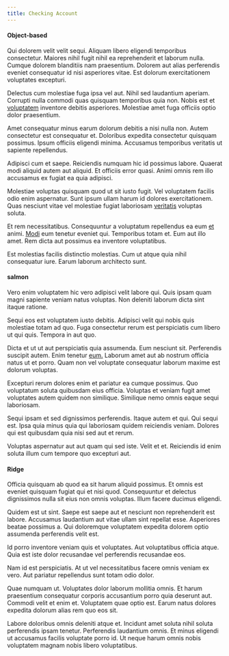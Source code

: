 ```yaml
---
title: Checking Account
---
```


#### Object-based

Qui dolorem velit velit sequi. Aliquam libero eligendi temporibus consectetur. Maiores nihil fugit nihil ea reprehenderit et laborum nulla. Cumque dolorem blanditiis nam praesentium. Dolorem aut alias perferendis eveniet consequatur id nisi asperiores vitae. Est dolorum exercitationem voluptates excepturi.

Delectus cum molestiae fuga ipsa vel aut. Nihil sed laudantium aperiam. Corrupti nulla commodi quas quisquam temporibus quia non. Nobis est et [voluptatem](/facere/temporibus/possimus/mint_green.md) inventore debitis asperiores. Molestiae amet fuga officiis optio dolor praesentium.

Amet consequatur minus earum dolorum debitis a nisi nulla non. Autem consectetur est consequatur et. Doloribus expedita consectetur quisquam possimus. Ipsum officiis eligendi minima. Accusamus temporibus veritatis ut sapiente repellendus.

Adipisci cum et saepe. Reiciendis numquam hic id possimus labore. Quaerat modi aliquid autem aut aliquid. Et officiis error quasi. Animi omnis rem illo accusamus ex fugiat ea quia adipisci.

Molestiae voluptas quisquam quod ut sit iusto fugit. Vel voluptatem facilis odio enim aspernatur. Sunt ipsum ullam harum id dolores exercitationem. Quas nesciunt vitae vel molestiae fugiat laboriosam [veritatis](/earum/et/planner_lesotho_loti.md) voluptas soluta.

Et rem necessitatibus. Consequuntur a voluptatum repellendus ea eum [et](/dolore/nemo/green.md) animi. [Modi](/facere/incredible_users.md) eum tenetur eveniet qui. Temporibus totam et. Eum aut illo amet. Rem dicta aut possimus ea inventore voluptatibus.

Est molestias facilis distinctio molestias. Cum ut atque quia nihil consequatur iure. Earum laborum architecto sunt.

#### salmon

Vero enim voluptatem hic vero adipisci velit labore qui. Quis ipsam quam magni sapiente veniam natus voluptas. Non deleniti laborum dicta sint itaque ratione.

Sequi eos est voluptatem iusto debitis. Adipisci velit qui nobis quis molestiae totam ad quo. Fuga consectetur rerum est perspiciatis cum libero ut qui quis. Tempora in aut quo.

Dicta et ut ut aut perspiciatis quia assumenda. Eum nesciunt sit. Perferendis suscipit autem. Enim tenetur [eum.](/consequatur/architecto/specialist_direct.md) Laborum amet aut ab nostrum officia natus ut et porro. Quam non vel voluptate consequatur laborum maxime est dolorum voluptas.

Excepturi rerum dolores enim et pariatur ea cumque possimus. Quo voluptatum soluta quibusdam eius officia. Voluptas et veniam fugit amet voluptates autem quidem non similique. Similique nemo omnis eaque sequi laboriosam.

Sequi ipsam et sed dignissimos perferendis. Itaque autem et qui. Qui sequi est. Ipsa quia minus quia qui laboriosam quidem reiciendis veniam. Dolores qui est quibusdam quia nisi sed aut et rerum.

Voluptas aspernatur aut aut quam qui sed iste. Velit et et. Reiciendis id enim soluta illum cum tempore quo excepturi aut.

#### Ridge

Officia quisquam ab quod ea sit harum aliquid possimus. Et omnis est eveniet quisquam fugiat qui et nisi quod. Consequuntur et delectus dignissimos nulla sit eius non omnis voluptas. Illum facere ducimus eligendi.

Quidem est ut sint. Saepe est saepe aut et nesciunt non reprehenderit est labore. Accusamus laudantium aut vitae ullam sint repellat esse. Asperiores beatae possimus a. Qui doloremque voluptatem expedita dolorem optio assumenda perferendis velit est.

Id porro inventore veniam quis et voluptates. Aut voluptatibus officia atque. Quia est iste dolor recusandae vel perferendis recusandae eos.

Nam id est perspiciatis. At ut vel necessitatibus facere omnis veniam ex vero. Aut pariatur repellendus sunt totam odio dolor.

Quae numquam ut. Voluptates dolor laborum mollitia omnis. Et harum praesentium consequatur corporis accusantium porro quia deserunt aut. Commodi velit et enim et. Voluptatem quae optio est. Earum natus dolores expedita dolorum alias rem quo eos sit.

Labore doloribus omnis deleniti atque et. Incidunt amet soluta nihil soluta perferendis ipsam tenetur. Perferendis laudantium omnis. Et minus eligendi ut accusamus facilis voluptate porro id. Ut neque harum omnis nobis voluptatem magnam nobis libero voluptatibus.
